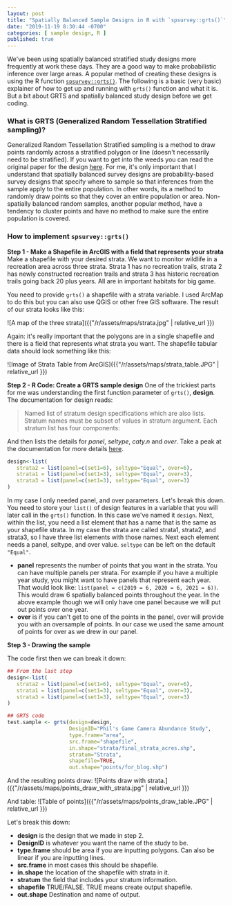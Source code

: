 ```yaml
---
layout: post
title: "Spatially Balanced Sample Designs in R with `spsurvey::grts()`"
date: "2019-11-19 8:30:44 -0700"
categories: [ sample design, R ]
published: true
---
```


We've been using spatially balanced stratified study designs more frequently at work these days.  They are a good way to make probabilistic inference over large areas.  A popular method of creating these designs is using the R function [`spsurvey::grts()`](https://www.rdocumentation.org/packages/spsurvey/versions/4.1.0/topics/grts).  The following is a basic (very basic) explainer of how to get up and running with `grts()` function and what it is.  But a bit about GRTS and spatially balanced study design before we get coding.

### What is GRTS (Generalized Random Tessellation Stratified sampling)?
Generalized Random Tessellation Stratified sampling is a method to draw points randomly across a stratified polygon or line (doesn't necessarily need to be stratified). If you want to get into the weeds you can read the original paper for the design [here](https://cfpub.epa.gov/ncer_abstracts/index.cfm/fuseaction/display.files/fileID/13339).  For me, it's only important that I understand that spatially balanced survey designs are probability-based survey designs that specify where to sample so that inferences from the sample apply to the entire population.  In other words, its a method to randomly draw points so that they cover an entire population or area. Non-spatially balanced random samples, another popular method, have a tendency to cluster points and have no method to make sure the entire population is covered.  

### How to implement `spsurvey::grts()`

**Step 1 - Make a Shapefile in ArcGIS with a field that represents your strata**
Make a shapefile with your desired strata.  We want to monitor wildlife in a recreation area across three strata.  Strata 1 has no recreation trails, strata 2 has newly constructed recreation trails and strata 3 has historic recreation trails going back 20 plus years.  All are in important habitats for big game.  

You need to provide `grts()` a shapefile with a strata variable.  I used ArcMap to do this but you can also use QGIS or other free GIS software.  The result of our strata looks like this:


![A map of the three strata]({{"/r/assets/maps/strata.jpg" | relative_url }})

Again: it's really important that the polygons are in a single shapefile and there is a field that represents what strata you want. The shapefile tabular data should look something like this:

![Image of Strata Table from ArcGIS]({{"/r/assets/maps/strata_table.JPG" | relative_url }})

**Step 2 - R Code: Create a GRTS sample design**
One of the trickiest parts for me was understanding the first function parameter of `grts()`, **design**. The documentation for design reads:

> Named list of stratum design specifications which are also lists. Stratum names must be subset of values in stratum argument. Each stratum list has four components:

And then lists the details for *panel*, *seltype*, *caty.n* and *over*. Take a peak at the documentation for more details [here](https://www.rdocumentation.org/packages/spsurvey/versions/4.1.0/topics/grts).  

```r
design<-list(
   strata2 = list(panel=c(set1=6), seltype="Equal", over=6),
   strata1 = list(panel=c(set1=3), seltype="Equal", over=3),
   strata3 = list(panel=c(set1=3), seltype="Equal", over=3)
)
```

In my case I only needed panel, and over parameters. Let's break this down. You need to store your `list()` of design features in a variable that you will later call in the `grts()` function.  In this case we've named it `design`.  Next, within the list, you need a list element that has a name that is the same as your shapefile strata.  In my case the strata are called strata1, strata2, and strata3, so I have three list elements with those names.  Next each element needs a panel, seltype, and over value. `seltype` can be left on the default `"Equal"`.  

* **panel** represents the number of points that you want in the strata.  You can have multiple panels per strata.  For example if you have a multiple year study, you might want to have panels that represent each year. That would look like: `list(panel = c(2019 = 6, 2020 = 6, 2021 = 6))`.  This would draw 6 spatially balanced points throughout the year.  In the above example though we will only have one panel because we will put out points over one year.
* **over** is if you can't get to one of the points in the panel, over will provide you with an oversample of points.  In our case we used the same amount of points for over as we drew in our panel.

**Step 3 - Drawing the sample**

The code first then we can break it down:

```r
## From the last step
design<-list(
   strata2 = list(panel=c(set1=6), seltype="Equal", over=6),
   strata1 = list(panel=c(set1=3), seltype="Equal", over=3),
   strata3 = list(panel=c(set1=3), seltype="Equal", over=3)
)

## GRTS code
test.sample <- grts(design=design,
                    DesignID="Phil's Game Camera Abundance Study",
                    type.frame="area",
                    src.frame="shapefile",
                    in.shape="strata/final_strata_acres.shp",
                    stratum="Strata",  
                    shapefile=TRUE,
                    out.shape="points/for_blog.shp")
```
And the resulting points draw:
![Points draw with strata.]({{"/r/assets/maps/points_draw_with_strata.jpg" | relative_url }})

And table:
![Table of points]({{"/r/assets/maps/points_draw_table.JPG" | relative_url }})

Let's break this down:
* **design** is the design that we made in step 2.
* **DesignID** is whatever you want the name of the study to be.  
* **type.frame** should be area if you are inputting polygons. Can also be linear if you are inputting lines.
* **src.frame** in most cases this should be shapefile.
* **in.shape** the location of the shapefile with strata in it.
* **stratum** the field that includes your stratum information.
* **shapefile** TRUE/FALSE. TRUE means create output shapefile.
* **out.shape** Destination and name of output.  
